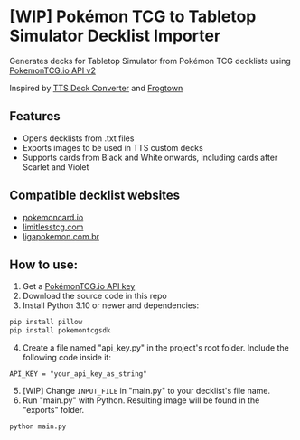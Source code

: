 # [WIP] Pokémon TCG to Tabletop Simulator Decklist Importer

Generates decks for Tabletop Simulator from Pokémon TCG decklists using [PokemonTCG.io API v2](https://pokemontcg.io/)

Inspired by [TTS Deck Converter](https://github.com/jeandeaual/tts-deckconverter) and [Frogtown](https://www.frogtown.me/)


## Features
- Opens decklists from .txt files
- Exports images to be used in TTS custom decks
- Supports cards from Black and White onwards, including cards after Scarlet and Violet


## Compatible decklist websites
- [pokemoncard.io](https://pokemoncard.io)
- [limitlesstcg.com](https://limitlesstcg.com)
- [ligapokemon.com.br](https://ligapokemon.com.br)


## How to use:
1. Get a [PokémonTCG.io API key](https://dev.pokemontcg.io/)
2. Download the source code in this repo
3. Install Python 3.10 or newer and dependencies:
```sh
pip install pillow
pip install pokemontcgsdk
```
4. Create a file named "api_key.py" in the project's root folder. Include the following code inside it:
```text
API_KEY = "your_api_key_as_string"
```
5. [WIP] Change ``INPUT_FILE`` in "main.py" to your decklist's file name.
6. Run "main.py" with Python. Resulting image will be found in the "exports" folder.
```sh
python main.py
```
   
